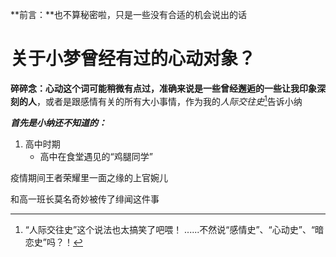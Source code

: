 **前言：**也不算秘密啦，只是一些没有合适的机会说出的话

# 关于小梦曾经有过的心动对象？
**碎碎念：**心动这个词可能稍微有点过，准确来说是一些**曾经邂逅的一些让我印象深刻的人**，或者是跟感情有关的所有大小事情，作为我的*人际交往史*[^1]告诉小纳

***首先是小纳还不知道的：***
1. 高中时期
	- 高中在食堂遇见的“鸡腿同学”

疫情期间王者荣耀里一面之缘的上官婉儿

和高一班长莫名奇妙被传了绯闻这件事


[^1]:“人际交往史”这个说法也太搞笑了吧喂！
......不然说“感情史”、“心动史”、“暗恋史”吗？！